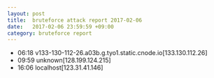 ```yaml
---
layout: post
title:  bruteforce attack report 2017-02-06
date:   2017-02-06 23:59:59 +09:00
category: bruteforce report
---
```


* 06:18 v133-130-112-26.a03b.g.tyo1.static.cnode.io[133.130.112.26]
* 09:59 unknown[128.199.124.215]
* 16:06 localhost[123.31.41.146]
